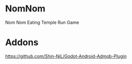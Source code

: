# NomNom
Nom Nom Eating Temple Run Game


# Addons

https://github.com/Shin-NiL/Godot-Android-Admob-Plugin 

